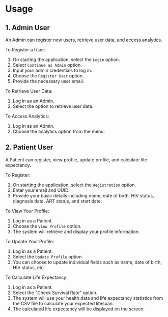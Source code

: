 # Usage
## 1. Admin User

An Admin can register new users, retrieve user data, and access analytics.

To Register a User:

1. On starting the application, select the `Login` option.
2. Select `Continue as Admin` option.
3. Input your admin credentials to log in.
4. Choose the `Register User` option.
5. Provide the necessary user email.

To Retrieve User Data:

1. Log in as an Admin.
2. Select the option to retrieve user data.

To Access Analytics:

1. Log in as an Admin.
2. Choose the analytics option from the menu.

## 2. Patient User

A Patient can register, view profile, update profile, and calculate life expectancy.

To Register:

1. On starting the application, select the `Registration` option.
2. Enter your email and UUID.
3. Provide your basic details including name, date of birth, HIV status, diagnosis date, ART status, and start date.

To View Your Profile:

1. Log in as a Patient.
2. Choose the `View Profile` option.
3. The system will retrieve and display your profile information.

To Update Your Profile:

1. Log in as a Patient.
2. Select the `Update Profile` option.
3. You can choose to update individual fields such as name, date of birth, HIV status, etc.

To Calculate Life Expectancy:

1. Log in as a Patient.
2. Select the "Check Survival Rate" option.
3. The system will use your health data and life expectancy statistics from the CSV file to calculate your expected lifespan.
4. The calculated life expectancy will be displayed on the screen.
